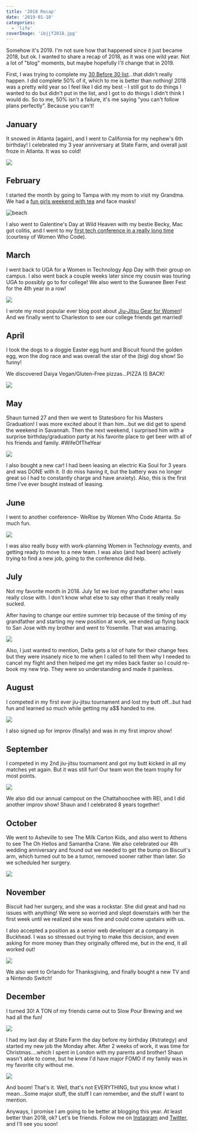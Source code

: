 ```yaml
---
title: '2018 Recap'
date: '2019-01-10'
categories:
  - 'life'
coverImage: 'ibjjf2018.jpg'
---
```


Somehow it's 2019. I'm not sure how that happened since it just became 2018, but ok. I wanted to share a recap of 2018, as it was one wild year. Not a lot of "blog" moments, but maybe hopefully I'll change that in 2019.

First, I was trying to complete my [30 Before 30 list](https://kaleighscruggs.com/30-before-30)...that didn't really happen. I did complete 50% of it, which to me is better than nothing! 2018 was a pretty wild year so I feel like I did my best - I still got to do things I wanted to do but didn't put in the list, and I got to do things I didn't think I would do. So to me, 50% isn't a failure, it's me saying "you can't follow plans perfectly". Because you can't!

## January

It snowed in Atlanta (again), and I went to California for my nephew's 6th birthday! I celebrated my 3 year anniversary at State Farm, and overall just froze in Atlanta. It was so cold!

![](images/2018-01-20-11.23.13-1-1024x576.jpg)

## February

I started the month by going to Tampa with my mom to visit my Grandma. We had a [fun girls weekend with tea](https://kaleighscruggs.com/blog/victorian-grace-tearoom) and face masks!

![beach](images/beach-1024x768.jpg)

I also went to Galentine's Day at Wild Heaven with my bestie Becky, Mac got colitis, and I went to my [first tech conference in a really long time](https://kaleighscruggs.com/blog/devnexus-2018) (courtesy of Women Who Code).

## March

I went back to UGA for a Women in Technology App Day with their group on campus. I also went back a couple weeks later since my cousin was touring UGA to possibly go to for college! We also went to the Suwanee Beer Fest for the 4th year in a row!

![](images/FB_IMG_1521329607822-1024x1024.jpg)

I wrote my most popular ever blog post about [Jiu-Jitsu Gear for Women](https://kaleighscruggs.com/blog/jiu-jitsu-gear-women)! And we finally went to Charleston to see our college friends get married!

## April

I took the dogs to a doggie Easter egg hunt and Biscuit found the golden egg, won the dog race and was overall the star of the (big) dog show! So funny!

We discovered Daiya Vegan/Gluten-Free pizzas...PIZZA IS BACK!

![](images/IMG_20180416_202515-768x1024.jpg)

## May

Shaun turned 27 and then we went to Statesboro for his Masters Graduation! I was more excited about it than him...but we did get to spend the weekend in Savannah. Then the next weekend, I surprised him with a surprise birthday/graduation party at his favorite place to get beer with all of his friends and family. #WifeOfTheYear

![](images/IMG_20180512_132441-1024x576.jpg)

I also bought a new car! I had been leasing an electric Kia Soul for 3 years and was DONE with it. (I do miss having it, but the battery was no longer great so I had to constantly charge and have anxiety). Also, this is the first time I've ever bought instead of leasing.

## June

I went to another conference- WeRise by Women Who Code Atlanta. So much fun.

![](images/IMG_20180621_095354_491-819x1024.jpg)

I was also really busy with work-planning Women in Technology events, and getting ready to move to a new team. I was also (and had been) actively trying to find a new job, going to the conference did help.

## July

Not my favorite month in 2018. July 1st we lost my grandfather who I was really close with. I don't know what else to say other than it really really sucked.

After having to change our entire summer trip because of the timing of my grandfather and starting my new position at work, we ended up flying back to San Jose with my brother and went to Yosemite. That was amazing.

![](images/yosemite-1024x576.jpg)

Also, I just wanted to mention, Delta gets a lot of hate for their change fees but they were insanely nice to me when I called to tell them why I needed to cancel my flight and then helped me get my miles back faster so I could re-book my new trip. They were so understanding and made it painless.

## August

I competed in my first ever jiu-jitsu tournament and lost my butt off...but had fun and learned so much while getting my a$$ handed to me.

![](images/37572537_233511637301139_3188313872050159616_n.jpg)

I also signed up for improv (finally) and was in my first improv show!

## September

I competed in my 2nd jiu-jitsu tournament and got my butt kicked in all my matches yet again. But it was still fun! Our team won the team trophy for most points.

![](images/ibjjf2018-960x1024.jpg)

We also did our annual campout on the Chattahoochee with REI, and I did another improv show! Shaun and I celebrated 8 years together!

## October

We went to Asheville to see The Milk Carton Kids, and also went to Athens to see The Oh Hellos and Samantha Crane. We also celebrated our 4th wedding anniversary and found out we needed to get the bump on Biscuit's arm, which turned out to be a tumor, removed sooner rather than later. So we scheduled her surgery.

![](images/IMG_4589-copy-769x1024.jpg)

## November

Biscuit had her surgery, and she was a rockstar. She did great and had no issues with anything! We were so worried and slept downstairs with her the first week until we realized she was fine and could come upstairs with us.

I also accepted a position as a senior web developer at a company in Buckhead. I was so stressed out trying to make this decision, and even asking for more money than they originally offered me, but in the end, it all worked out!

![](images/IMG_20181121_084125_445-1024x768.jpg)

We also went to Orlando for Thanksgiving, and finally bought a new TV and a Nintendo Switch!

## December

I turned 30! A TON of my friends came out to Slow Pour Brewing and we had all the fun!

![](images/LRM_EXPORT_150533030383072_20181218_123440915.jpeg)

I had my last day at State Farm the day before my birthday (#strategy) and started my new job the Monday after. After 2 weeks of work, it was time for Christmas....which I spent in London with my parents and brother! Shaun wasn't able to come, but he knew I'd have major FOMO if my family was in my favorite city without me.

![](images/IMG_20181225_134717-e1547087510475-768x1024.jpg)

And boom! That's it. Well, that's not EVERYTHING, but you know what I mean...Some major stuff, the stuff I can remember, and the stuff I want to mention.

Anyways, I promise I am going to be better at blogging this year. At least better than 2018, ok? Let's be friends. Follow me on [Instagram](https://www.instagram.com/klgh.js/) and [Twitter,](https://twitter.com/kaleighscruggs) and I'll see you soon!
